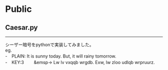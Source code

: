 # Public
## Caesar.py
***
シーザー暗号をpythonで実装してみました。  
eg.  
-　PLAIN: It is sunny today. But, it will rainy tomorrow.  
-　KEY:3　　 
&emsp&rarr; Lw lv vxqqb wrgdb. Exw, lw zloo udlqb wrpruurz.
